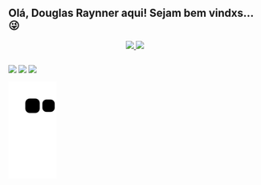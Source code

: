 
## Olá, Douglas Raynner aqui! Sejam bem vindxs... 😜
<div align="center">
  <a href="https://github.com/DodoRS06">
  <img height="170em" src="https://github-readme-stats.vercel.app/api?username=DodoRS06&show_icons=true&theme=highcontrast&include_all_commits=true&count_private=true"/>
  <img height="170em" src="https://github-readme-stats.vercel.app/api/top-langs/?username=DodoRS06&layout=compact&langs_count=7&theme=highcontrast"/>
</div>
  
  ##
 
<div> 
  <a href="https://instagram.com/douglas.raynner" target="_blank"><img src="https://img.shields.io/badge/-Instagram-%23E4405F?style=for-the-badge&logo=instagram&logoColor=white" target="_blank"></a>
  <a href = "mailto:douglas.raynner0110@gmail.com"><img src="https://img.shields.io/badge/-Gmail-%23333?style=for-the-badge&logo=gmail&logoColor=white" target="_blank"></a>
  <a href="https://www.linkedin.com/in/douglas-raynner" target="_blank"><img src="https://img.shields.io/badge/-LinkedIn-%230077B5?style=for-the-badge&logo=linkedin&logoColor=white" target="_blank"></a> 
 
  ![Snake animation](https://github.com/DodoRS06/DodoRS06/blob/output/github-contribution-grid-snake.svg)
 
</div>


